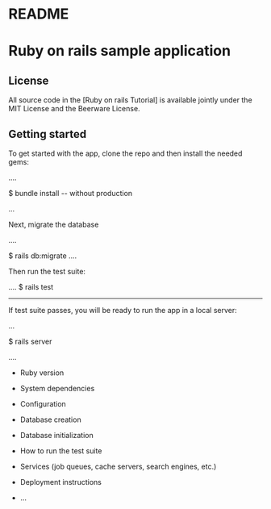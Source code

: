 # README

# Ruby on rails sample application

## License

All source code in the [Ruby on rails Tutorial] is available jointly under the MIT License and the Beerware License.

## Getting started

To get started with the app, clone the repo and then install the needed gems:

....

$ bundle install -- without production

...

Next, migrate the database

....

$ rails db:migrate
....

Then run the test suite:

....
$ rails test

----

If test suite passes, you will be ready to run the app in a local server:

...

$ rails server

....

* Ruby version

* System dependencies

* Configuration

* Database creation

* Database initialization

* How to run the test suite

* Services (job queues, cache servers, search engines, etc.)

* Deployment instructions

* ...
